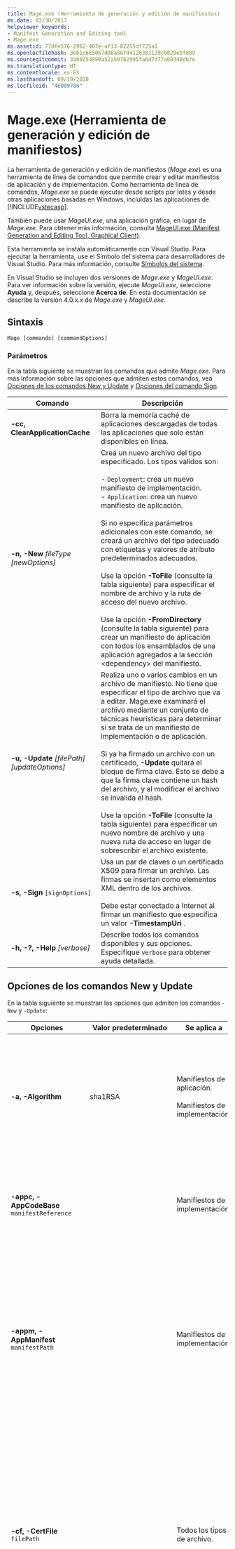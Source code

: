 ```yaml
---
title: Mage.exe (Herramienta de generación y edición de manifiestos)
ms.date: 03/30/2017
helpviewer_keywords:
- Manifest Generation and Editing tool
- Mage.exe
ms.assetid: 77dfe576-2962-407e-af13-82255df725a1
ms.openlocfilehash: 3eb1c665067d08a86fd4128381139c6829ebfd89
ms.sourcegitcommit: 3ab9254890a52a50762995fa6d7d77a00348db7e
ms.translationtype: HT
ms.contentlocale: es-ES
ms.lasthandoff: 09/19/2018
ms.locfileid: "46009786"
---
```

# <a name="mageexe-manifest-generation-and-editing-tool"></a>Mage.exe (Herramienta de generación y edición de manifiestos)

La herramienta de generación y edición de manifiestos (*Mage.exe*) es una herramienta de línea de comandos que permite crear y editar manifiestos de aplicación y de implementación. Como herramienta de línea de comandos, *Mage.exe* se puede ejecutar desde scripts por lotes y desde otras aplicaciones basadas en Windows, incluidas las aplicaciones de [!INCLUDE[vstecasp](../../../includes/vstecasp-md.md)].

También puede usar *MageUI.exe*, una aplicación gráfica, en lugar de *Mage.exe*. Para obtener más información, consulta [MageUI.exe (Manifest Generation and Editing Tool, Graphical Client)](../../../docs/framework/tools/mageui-exe-manifest-generation-and-editing-tool-graphical-client.md).

Esta herramienta se instala automáticamente con Visual Studio. Para ejecutar la herramienta, use el Símbolo del sistema para desarrolladores de Visual Studio. Para más información, consulte [Símbolos del sistema](../../../docs/framework/tools/developer-command-prompt-for-vs.md).

En Visual Studio se incluyen dos versiones de *Mage.exe* y *MageUI.exe*. Para ver información sobre la versión, ejecute *MageUI.exe*, seleccione **Ayuda** y, después, seleccione **Acerca de**. En esta documentación se describe la versión 4.0.x.x de *Mage.exe* y *MageUI.exe*.

## <a name="syntax"></a>Sintaxis

```
Mage [commands] [commandOptions]
```

### <a name="parameters"></a>Parámetros

En la tabla siguiente se muestran los comandos que admite *Mage.exe*. Para más información sobre las opciones que admiten estos comandos, vea [Opciones de los comandos New y Update](#new-and-update-command-options) y [Opciones del comando Sign](#sign-command-options).

|Comando|Descripción|
|-------------|-----------------|
|**-cc, ClearApplicationCache**|Borra la memoria caché de aplicaciones descargadas de todas las aplicaciones que solo están disponibles en línea.|
|**-n, -New** *fileType [newOptions]*|Crea un nuevo archivo del tipo especificado. Los tipos válidos son:<br /><br /> -   `Deployment`: crea un nuevo manifiesto de implementación.<br />-   `Application`: crea un nuevo manifiesto de aplicación.<br /><br /> Si no especifica parámetros adicionales con este comando, se creará un archivo del tipo adecuado con etiquetas y valores de atributo predeterminados adecuados.<br /><br /> Use la opción **-ToFile** (consulte la tabla siguiente) para especificar el nombre de archivo y la ruta de acceso del nuevo archivo.<br /><br /> Use la opción **-FromDirectory** (consulte la tabla siguiente) para crear un manifiesto de aplicación con todos los ensamblados de una aplicación agregados a la sección \<dependency> del manifiesto.|
|**-u, -Update** *[filePath] [updateOptions]*|Realiza uno o varios cambios en un archivo de manifiesto. No tiene que especificar el tipo de archivo que va a editar. Mage.exe examinará el archivo mediante un conjunto de técnicas heurísticas para determinar si se trata de un manifiesto de implementación o de aplicación.<br /><br /> Si ya ha firmado un archivo con un certificado, **-Update** quitará el bloque de firma clave. Esto se debe a que la firma clave contiene un hash del archivo, y al modificar el archivo se invalida el hash.<br /><br /> Use la opción **-ToFile** (consulte la tabla siguiente) para especificar un nuevo nombre de archivo y una nueva ruta de acceso en lugar de sobrescribir el archivo existente.|
|**-s, -Sign** `[signOptions]`|Usa un par de claves o un certificado X509 para firmar un archivo. Las firmas se insertan como elementos XML dentro de los archivos.<br /><br /> Debe estar conectado a Internet al firmar un manifiesto que especifica un valor **-TimestampUri** .|
|**-h, -?, -Help** *[verbose]*|Describe todos los comandos disponibles y sus opciones. Especifique `verbose` para obtener ayuda detallada.|

## <a name="new-and-update-command-options"></a>Opciones de los comandos New y Update

En la tabla siguiente se muestran las opciones que admiten los comandos `-New` y `-Update`:

|Opciones|Valor predeterminado|Se aplica a|Descripción|
|-------------|-------------------|----------------|-----------------|
|**-a, -Algorithm**|sha1RSA|Manifiestos de aplicación.<br /><br /> Manifiestos de implementación.|Especifica el algoritmo con el que se generarán los resúmenes de dependencia. El valor debe ser "sha256RSA" o "sha1RSA.<br /><br /> Úselo con la opción "-Update". Esta opción se omite cuando se usa la opción "-Sign".|
|**-appc, -AppCodeBase** `manifestReference`||Manifiestos de implementación.|Inserta una dirección URL o una referencia a la ruta de acceso del archivo en el archivo de manifiesto de aplicación. Este valor debe ser la ruta de acceso completa al manifiesto de aplicación.|
|**-appm, -AppManifest** `manifestPath`||Manifiestos de implementación.|Inserta una referencia al manifiesto de aplicación de una implementación en su manifiesto de implementación.<br /><br /> El archivo indicado en `manifestPath` debe existir; de lo contrario, *Mage.exe* emitirá un error. Si el archivo al que se hace referencia mediante `manifestPath` no es un manifiesto de aplicación, *Mage.exe* emitirá un error.|
|**-cf, -CertFile** `filePath`||Todos los tipos de archivo.|Especifica la ubicación de un certificado digital X509 para firmar un manifiesto. Esta opción se puede usar junto con la opción **-Password** si el certificado requiere una contraseña.<br/><br/>A partir del SDK de .NET Framework 4.6.2, que se distribuye con Visual Studio, con Windows SDK y con el paquete de desarrollador de .NET Framework 4.6.2, *Mage.exe* firma los manifiestos con CNG, así como con certificados CAPI.|
|**-ch, -CertHash** `hashSignature`||Todos los tipos de archivo.|El hash de un certificado digital guardado en el almacén de certificados personal del equipo cliente. Corresponde a la cadena de huella digital de un certificado digital que aparece en la consola de certificados de Windows.<br /><br /> `hashSignature` puede ir en mayúsculas o minúsculas y puede especificarse como cadena única, o bien, separando cada octeto de la huella digital mediante espacios y poniendo toda la huella digital entre comillas.|
|**-fd, -FromDirectory** `directoryPath`||Manifiestos de aplicación.|Rellena el manifiesto de aplicación con las descripciones de todos los ensamblados y archivos existentes en `directoryPath`, incluidos todos los subdirectorios, donde `directoryPath` es el directorio que contiene la aplicación que desea implementar. Para cada archivo del directorio, *Mage.exe* decide si se trata de un ensamblado o un archivo estático. Si es un ensamblado, agrega una etiqueta `<dependency>` y un atributo `installFrom` a la aplicación con el nombre del ensamblado, la base de código y la versión. Si es un archivo estático, agrega una etiqueta `<file>` . *Mage.exe* también usa un conjunto simple de técnicas heurísticas para detectar el archivo ejecutable principal de la aplicación, y lo marca como punto de entrada de la aplicación ClickOnce en el manifiesto.<br /><br /> *Mage.exe* nunca marca automáticamente un archivo como archivo de "datos". Esto debe hacerlo manualmente. Para obtener más información, consulta [How to: Include a Data File in a ClickOnce Application](/visualstudio/deployment/how-to-include-a-data-file-in-a-clickonce-application).<br /><br /> *Mage.exe* también genera un hash para cada archivo basándose en su tamaño. ClickOnce usa estos hashes para garantizar que nadie haya manipulado los archivos de implementación desde que se creó el manifiesto. Si se modifica alguno de los archivos de la implementación, puede ejecutar *Mage.exe* con el comando **-Update** y la opción **-FromDirectory**, para actualizar los hashes y las versiones del ensamblado de todos los archivos a los que se hace referencia.<br /><br /> **-FromDirectory** incluirá todos los archivos de todos los subdirectorios de `directoryPath`.<br /><br /> Si usa **-FromDirectory** con el comando **-Update**, *Mage.exe* quitará todos los archivos del manifiesto de aplicación que no existan en el directorio.|
|**-if, -IconFile**  `filePath`||Manifiestos de aplicación.|Especifica la ruta de acceso completa a un archivo de icono .ICO. Este icono aparece junto al nombre de la aplicación en el menú Inicio y en su entrada Agregar o quitar programas. Si no se especifica ningún icono, se usa el icono predeterminado.|
|**-ip, -IncludeProviderURL**  `url`|true|Manifiestos de implementación.|Indica si el manifiesto de implementación incluye el valor de ubicación de actualizaciones establecido por **-ProviderURL**.|
|**-i, -Install** `willInstall`|true|Manifiestos de implementación.|Indica si la aplicación ClickOnce debe instalarse en el equipo local o si debe ejecutarse desde la Web. Cuando se instala una aplicación, esta aparece en el menú **Inicio** de Windows. Los valores válidos son "true" o "t", y "false" o "f".<br /><br /> Si especifica la opción **-MinVersion** y un usuario tiene instalada una versión anterior a **-MinVersion** , forzará la instalación de la aplicación, independientemente del valor que pase a **-Install**.<br /><br /> Esta opción no se puede combinar con la opción **-ProviderURL** . Si intenta especificar ambas para el mismo manifiesto, provocará un error.|
|**-mv, -MinVersion**  `[version]`|La versión indicada en el manifiesto de implementación de ClickOnce tal y como especifica la marca **-Version** .|Manifiestos de implementación.|La versión mínima de esta aplicación que un usuario puede ejecutar. Esta marca hace que la versión con nombre de la aplicación sea una actualización necesaria. Si publica una versión del producto con una actualización para un cambio importante o una reparación de un error crítico de seguridad, puede usar esta marca para especificar que se debe instalar esta actualización y que el usuario no puede continuar ejecutando las versiones anteriores.<br /><br /> `version` tiene la misma semántica que el argumento de la marca **-Version** .|
|**-n, -Name** `nameString`|Implementar|Todos los tipos de archivo.|El nombre usado para identificar la aplicación. ClickOnce usará este nombre para identificar la aplicación en el menú **Inicio** (si la aplicación se ha configurado para instalarse automáticamente) y en los cuadros de diálogo Elevación de permisos. **Nota:** Si va a actualizar un manifiesto existente y no especifica el nombre del publicador con esta opción, *Mage.exe* actualiza el manifiesto con el nombre de la organización definido en el equipo. Si desea usar otro nombre, utilice esta opción y especifique el nombre del publicador deseado.|
|**-pwd, -Password** `passwd`||Todos los tipos de archivo.|La contraseña usada para firmar un manifiesto con un certificado digital. Se debe usar junto con la opción **-CertFile** .|
|**-p, Processor** `processorValue`|Msil|Manifiestos de aplicación.<br /><br /> Manifiestos de implementación.|La arquitectura de microprocesador donde se ejecutará esta distribución. Este valor es obligatorio si va a preparar una o varias instalaciones cuyos ensamblados se han precompilado para un microprocesador concreto. Los valores válidos son `msil`, `x86`, `ia64`y `amd64`. `msil` es el Lenguaje intermedio de Microsoft, lo que significa que todos los ensamblados son independientes de la plataforma y Common Language Runtime (CLR) los compilará Just-In-Time cuando la aplicación se ejecute por primera vez.|
|**-pu,** **-ProviderURL** `url`||Manifiestos de implementación.|Especifica la dirección URL que ClickOnce examinará para buscar actualizaciones de la aplicación.|
|**-pub, -Publisher** `publisherName`||Manifiestos de aplicación.<br /><br /> Manifiestos de implementación.|Agrega el nombre del publicador al elemento de descripción del manifiesto de implementación o de aplicación. Cuando se usa en un manifiesto de aplicación, también se debe especificar **-UseManifestForTrust** con un valor "true" o "t"; de lo contrario, este parámetro producirá un error.|
|**-s, -SupportURL**  `url`||Manifiestos de aplicación.<br /><br /> Manifiestos de implementación.|Especifica el vínculo que aparece en Agregar o quitar programas para la aplicación ClickOnce.|
|**-ti, -TimestampUri** `uri`||Manifiestos de aplicación.<br /><br /> Manifiestos de implementación.|La dirección URL de un servicio de marca de tiempo digital. Las marcas de tiempo en los manifiestos evitan tener que volver a firmarlos en caso de que el certificado digital expire antes de implementar la versión siguiente de la aplicación. Para obtener más información, vea [Windows root certificate program members](https://go.microsoft.com/fwlink/?LinkId=159000)(Miembros del programa de certificados raíz de Windows).|
|**-t, -ToFile** `filePath`|-   Nuevo:<br />-   Implementación: deploy.application<br />-   Aplicación: application.exe.manifest<br />-   Actualización:<br />-   El archivo de entrada.|Todos los tipos de archivo.|Especifica la ruta de acceso de salida del archivo que se ha creado o modificado.<br /><br /> Si no se proporciona **-ToFile** al usar **-New**, la salida se escribirá en el directorio de trabajo actual. Si no se proporciona **-ToFile** al usar **-Update**, *Mage.exe* volverá a escribir el archivo en el archivo de entrada.|
|**-tr, -TrustLevel** `level`|Depende de la zona en la que reside la URL de la aplicación.|Manifiestos de aplicación.|El nivel de confianza que se concederá a la aplicación en los equipos cliente. Los valores son "Internet", "Intranet" y "FullTrust".|
|**-um, -UseManifestForTrust** `willUseForTrust`|False|Manifiestos de aplicación.|Especifica si se usará la firma digital del manifiesto de aplicación para tomar decisiones de confianza cuando la aplicación se ejecute en el cliente. Si se especifica "true" o "t", el manifiesto de aplicación se usará para las decisiones de confianza. Si se especifica "false" o "f", se usará la firma del manifiesto de implementación.|
|**-v, -Version** `versionNumber`|1.0.0.0|Manifiestos de aplicación.<br /><br /> Manifiestos de implementación.|La versión de la implementación. El argumento debe ser una cadena de versión válida con el formato "*N.N.N.N*", donde "*N*" es un entero de 32 bits sin signo.|
|**-wpf, -WPFBrowserApp**  `isWPFApp`|False|Manifiestos de aplicación.<br /><br /> Manifiestos de implementación.|Use esta marca solo para aplicaciones de Windows Presentation Foundation (WPF) que se hospedarán en Internet Explorer, y no para aplicaciones ejecutables independientes. Los valores válidos son "true" o "t", y "false" o "f".<br /><br /> Si se trata de un manifiesto de aplicación, inserta el atributo `hostInBrowser` en el elemento `entryPoint` de dicho manifiesto.<br /><br /> Si se trata de un manifiesto de implementación, establece el atributo `install` del elemento `deployment` en false y guarda el manifiesto con una extensión .xbap. Si se especifica este argumento junto con el argumento **-Install** se produce un error, ya que una aplicación hospedada en un explorador no puede ser una aplicación instalada sin conexión.|

## <a name="sign-command-options"></a>Opciones del comando Sign

En la siguiente tabla se muestran las opciones que admite el comando `-Sign` y que se aplican a todos los tipos de archivos.

|Opciones|Descripción|
|-------------|-----------------|
|**-cf, -CertFile** `filePath`|Especifica la ubicación de un certificado digital para firmar un manifiesto. Esta opción se puede usar junto con la opción **-Password** .|
|**-ch, -CertHash** `hashSignature`|El hash de un certificado digital guardado en el almacén de certificados personal del equipo cliente. Corresponde a la propiedad de huella digital de un certificado digital que aparece en la consola de certificados de Windows.<br /><br /> `hashSignature` puede ir en mayúsculas o minúsculas y puede especificarse como cadena única, o bien, separando cada octeto de la huella digital mediante espacios y poniendo toda la huella digital entre comillas.|
|**-pwd, -Password** `passwd`|La contraseña usada para firmar un manifiesto con un certificado digital. Se debe usar junto con la opción **-CertFile** .|
|**-t, -ToFile** `filePath`|Especifica la ruta de acceso de salida del archivo que se ha creado o modificado.|

## <a name="remarks"></a>Comentarios

Ninguno de los argumentos de *Mage.exe* distingue entre mayúsculas y minúsculas. Los comandos y las opciones pueden llevar como prefijo un guion (-) o una barra diagonal (/).

Todos los argumentos que se usan con el comando **-Sign** se pueden usar en cualquier momento con los comandos **-New** o **-Update** . Los siguientes comandos son equivalentes.

```
mage -Sign c:\HelloWorldDeployment\HelloWorld.deploy -CertFile cert.pfx
mage -Update c:\HelloWorldDeployment\HelloWorld.deploy -CertFile cert.pfx
```

> [!NOTE]
> A partir de la versión 4.6.2 de .NET Framework, también se admiten los certificados de CNG.

 La tarea de firmar es la última que debe realizar, ya que un documento firmado usa un hash del archivo para comprobar que la firma es válida para el documento. Si realiza cambios en un archivo firmado, debe firmarlo de nuevo. Si firma un documento que ya estaba firmado, *Mage.exe* reemplazará la firma anterior por la nueva.

 Si usa la opción **-AppManifest** para rellenar un manifiesto de implementación, *Mage.exe* supone que el manifiesto de aplicación residirá en el mismo directorio que el manifiesto de implementación, en un subdirectorio con el mismo nombre que la versión actual de la implementación, y configura el manifiesto de implementación adecuadamente. Si el manifiesto de aplicación reside en otro lugar, use la opción **-AppCodeBase** para establecer la ubicación alternativa.

 Debe firmar los manifiestos de implementación y de aplicación antes de implementar la aplicación. Para obtener instrucciones sobre la firma de manifiestos, consulte [Trusted Application Deployment Overview](/visualstudio/deployment/trusted-application-deployment-overview).

 La opción **-TrustLevel** de los manifiestos de aplicación describe el conjunto de permisos que requiere una aplicación para ejecutarse en el equipo cliente. De manera predeterminada, a las aplicaciones se les asigna un nivel de confianza basado en la *zona* donde residen sus direcciones URL. Las aplicaciones implementadas en una red corporativa se colocan generalmente en la zona Intranet, mientras que las que se implementan en Internet se colocan en la zona Internet. Ambas zonas de seguridad imponen restricciones en el acceso de la aplicación a los recursos locales, siendo la zona Intranet ligeramente más permisiva que la zona Internet. La zona FullTrust otorga a las aplicaciones acceso completo a los recursos locales de un equipo. Si usa la opción **-TrustLevel** para colocar una aplicación en esta zona, el componente de administrador de confianza de CLR pedirá al usuario que decida si quiere otorgar este nivel de confianza mayor. Si va a implementar la aplicación en una red corporativa, puede usar la implementación de aplicaciones de confianza para aumentar el nivel de confianza de la aplicación sin preguntar al usuario.

 Los manifiestos de aplicación también admiten las secciones de confianza personalizadas. Esto facilita que la aplicación obedezca al principio de seguridad de solicitar un permiso mínimo, ya que puede configurar el manifiesto para que exija solo los permisos específicos necesarios para ejecutar la aplicación. *Mage.exe* no permite agregar directamente una sección de confianza personalizada. Puede agregar una mediante un editor de texto, un analizador XML o la herramienta gráfica *MageUI.exe*. Para obtener más información sobre cómo usar *MageUI.exe* para agregar secciones de confianza personalizadas, vea [MageUI.exe (Herramienta de generación y edición de manifiestos, cliente gráfico)](../../../docs/framework/tools/mageui-exe-manifest-generation-and-editing-tool-graphical-client.md).

Visual Studio 2017 incluye la versión 4.6.1 de *Mage.exe*. Los manifiestos creados con esta versión de *Mage.exe* tienen como destino .NET Framework 4. Para elegir como destino versiones anteriores de .NET Framework, use una versión anterior de *Mage.exe*.

Cuando se agregan o se quitan ensamblados de un manifiesto existente, o se vuelve a firmar un manifiesto existente, *Mage.exe* no actualiza el manifiesto para destinarlo a .NET Framework 4.

En las siguientes tablas se muestran estas características y restricciones:

|Versión del manifiesto|Operación|Mage v2.0|Mage v4.0|
|----------------------|---------------|---------------|---------------|
|Manifiesto para aplicaciones que tienen como destino la versión 2.0 o 3.x de .NET Framework|Abrir|Aceptar|Aceptar|
||Cerrar|Aceptar|Aceptar|
||Guardar|Aceptar|Aceptar|
||Volver a firmar|Aceptar|Aceptar|
||Nuevo|Aceptar|No compatibles|
||Actualizar (ver abajo)|Aceptar|Aceptar|
|Manifiesto para aplicaciones que tienen como destino .NET Framework versión 4|Abrir|Aceptar|Aceptar|
||Cerrar|Aceptar|Aceptar|
||Guardar|Aceptar|Aceptar|
||Volver a firmar|Aceptar|Aceptar|
||Nuevo|No compatibles|Aceptar|
||Actualizar (ver abajo)|No compatibles|Aceptar|

|Versión del manifiesto|Detalles de la operación de actualización|Mage v2.0|Mage v4.0|
|----------------------|------------------------------|---------------|---------------|
|Manifiesto para aplicaciones que tienen como destino la versión 2.0 o 3.x de .NET Framework|Modificar un ensamblado|Aceptar|Aceptar|
||Agregar un ensamblado|Aceptar|Aceptar|
||Quitar un ensamblado|Aceptar|Aceptar|
|Manifiesto para aplicaciones que tienen como destino .NET Framework versión 4|Modificar un ensamblado|No compatibles|Aceptar|
||Agregar un ensamblado|No compatibles|Aceptar|
||Quitar un ensamblado|No compatibles|Aceptar|

 Mage.exe crea nuevos manifiestos que tienen [!INCLUDE[net_client_v40_long](../../../includes/net-client-v40-long-md.md)]como destino. Las aplicaciones ClickOnce que tienen como destino [!INCLUDE[net_client_v40_long](../../../includes/net-client-v40-long-md.md)] se pueden ejecutar en [!INCLUDE[net_client_v40_long](../../../includes/net-client-v40-long-md.md)] y en la versión completa de .NET Framework 4. Si la aplicación tiene como destino la versión completa de .NET Framework 4 y no se puede ejecutar en [!INCLUDE[net_client_v40_long](../../../includes/net-client-v40-long-md.md)], quite el elemento `<framework>` de cliente mediante un editor de texto y vuelva a firmar el manifiesto.

El siguiente es un elemento `<framework>` de ejemplo cuyo destino es [!INCLUDE[net_client_v40_long](../../../includes/net-client-v40-long-md.md)]:

```xml
<framework targetVersion="4.0" profile="client" supportedRuntime="4.0.20506" />
```

## <a name="examples"></a>Ejemplos

En el siguiente ejemplo se abre la interfaz de usuario para Mage (*MageUI.exe*).

```
mage
```

En los ejemplos siguientes se crean un manifiesto de implementación y un manifiesto de aplicación predeterminados. Estos archivos se crean en el directorio de trabajo actual y reciben los nombres deploy.application y application.exe.manifest respectivamente.

```
mage -New Deployment
mage -New Application
```

En el siguiente ejemplo se crea un manifiesto de aplicación con todos los ensamblados y archivos de recursos del directorio actual.

```
mage -New Application -FromDirectory . -Version 1.0.0.0
```

El ejemplo siguiente es la continuación del ejemplo anterior; en él se especifican el nombre de implementación y el microprocesador de destino. También se especifica la dirección URL donde ClickOnce debe comprobar si hay actualizaciones.

```
mage -New Application -FromDirectory . -Name "Hello, World! Application" -Version 1.0.0.0 -Processor "x86" -ProviderUrl http://internalserver/HelloWorld/
```

En el ejemplo siguiente se muestra cómo crear un par de manifiestos para implementar una aplicación WPF que se hospedará en Internet Explorer.

```
mage -New Application -FromDirectory . -Version 1.0.0.0 -WPFBrowserApp true
mage -New Deployment -AppManifest 1.0.0.0\application.manifest -WPFBrowserApp true
```

En el siguiente ejemplo se actualiza un manifiesto de implementación con información procedente de un manifiesto de aplicación, y se establece la base de código para la ubicación del manifiesto de aplicación.

```
mage -Update HelloWorld.deploy -AppManifest 1.0.0.0\application.manifest -AppCodeBase http://internalserver/HelloWorld.deploy
```

En el siguiente ejemplo se edita el manifiesto de implementación para forzar una actualización de la versión instalada del usuario.

```
mage -Update c:\HelloWorldDeployment\HelloWorld.deploy -MinVersion 1.1.0.0
```

En el ejemplo siguiente se indica al manifiesto de implementación que recupere el manifiesto de aplicación de otro directorio.

```
mage -Update HelloWorld.deploy -AppCodeBase http://anotherserver/HelloWorld/1.1.0.0/
```

En el ejemplo siguiente se firma un manifiesto de implementación existente mediante un certificado digital del directorio de trabajo actual.

```
mage -Sign deploy.application -CertFile cert.pfx -Password <passwd>
```

## <a name="see-also"></a>Vea también

- [Seguridad e implementación ClickOnce](/visualstudio/deployment/clickonce-security-and-deployment)
- [Tutorial: Implementar manualmente una aplicación ClickOnce](/visualstudio/deployment/walkthrough-manually-deploying-a-clickonce-application)
- [Introducción a la implementación de aplicaciones de confianza](/visualstudio/deployment/trusted-application-deployment-overview)
- [MageUI.exe (Herramienta de generación y edición de manifiestos, cliente gráfico)](../../../docs/framework/tools/mageui-exe-manifest-generation-and-editing-tool-graphical-client.md)
- [Símbolos del sistema](../../../docs/framework/tools/developer-command-prompt-for-vs.md)
